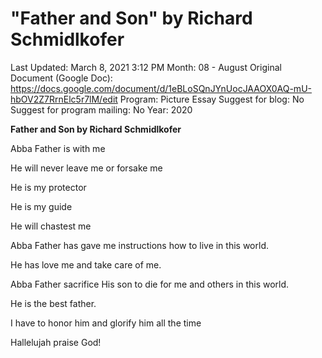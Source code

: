 # "Father and Son" by Richard Schmidlkofer

Last Updated: March 8, 2021 3:12 PM
Month: 08 - August
Original Document (Google Doc): https://docs.google.com/document/d/1eBLoSQnJYnUocJAAOX0AQ-mU-hbOV2Z7RrnElc5r7lM/edit
Program: Picture Essay
Suggest for blog: No
Suggest for program mailing: No
Year: 2020

**Father and Son by Richard Schmidlkofer**

Abba Father is with me

He will never leave me or forsake me

He is my protector

He is my guide

He will chastest me

Abba Father has gave me instructions how to live in this world.

He has love me and take care of me.

Abba Father sacrifice His son to die for me and others in this world.

He is the best father.

I have to honor him and glorify him all the time

Hallelujah praise God!